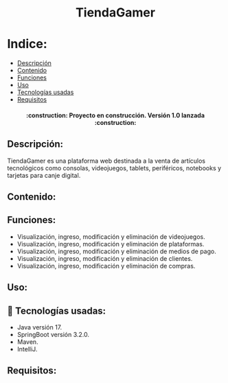 <h1 align="center"> TiendaGamer </h1>

# Indice:

- [Descripción](#Descripción)
- [Contenido](#Contenido)
- [Funciones](#Funciones)
- [Uso](#Uso)
- [Tecnologías usadas](#Tecnologias)
- [Requisitos](#Requisitos)

<h4 align="center">
:construction: Proyecto en construcción. Versión 1.0 lanzada :construction:
</h4>

## Descripción: 
TiendaGamer es una plataforma web destinada a la venta de artículos tecnológicos como consolas, videojuegos, tablets, periféricos, notebooks y tarjetas para canje digital. 

## Contenido:

## Funciones: 
* Visualización, ingreso, modificación y eliminación de videojuegos.
* Visualización, ingreso, modificación y eliminación de plataformas.
* Visualización, ingreso, modificación y eliminación de medios de pago.
* Visualización, ingreso, modificación y eliminación de clientes.
* Visualización, ingreso, modificación y eliminación de compras.

## Uso:

## :hammer: Tecnologías usadas:
* Java versión 17.
* SpringBoot versión 3.2.0.
* Maven.
* IntelliJ.

## Requisitos: 
